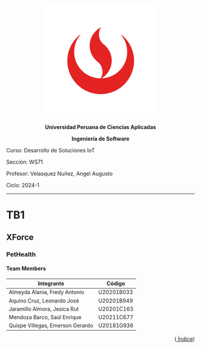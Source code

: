 <div align="center">
    <img src="./Resources/images/UPC.png" alt="UPC logo">

**Universidad Peruana de Ciencias Aplicadas**

**Ingeniería de Software**

</div>

Curso: Desarrollo de Soluciones IoT

Sección: WS71

Profesor: Velasquez Nuñez, Angel Augusto

Ciclo: 2024-1

---

# TB1

## XForce

### PetHealth

#### Team Members

| Integrante                               | Código     |
| ---------------------------------------- | ---------- |
| Almeyda Alania, Fredy Antonio            | U20201B033 |
| Aquino Cruz, Leonardo José               | U20201B949 |
| Jaramillo Almora, Jesica Rut             | U20201C163 |
| Mendoza Barco, Saúl Enrique              | U20211C677 |
| Quispe Villegas, Emerson Gerardo         | U20181G936 |

<div align="right"><Abril 2024></div>
<p align="right">
(<a href="https://github.com/XForce-IOt/upc-pre-202401-si572-WS71-XForce-report/blob/develop/%C3%8Dndice.md"> Índice</a>)
</p>
